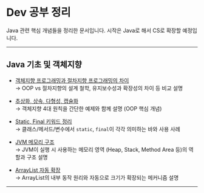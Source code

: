 # Dev 공부 정리

Java 관련 핵심 개념들을 정리한 문서입니다. 
시작은 Java로 해서 CS로 확장할 예정입니다.

---

## Java 기초 및 객체지향

- [객체지향 프로그래밍과 절차지향 프로그래밍의 차이](./Java/객체지향%20프로그래밍과%20절차지향%20프로그래밍의%20차이.md)  
  → OOP vs 절차지향의 설계 철학, 유지보수성과 확장성의 차이 등 비교 설명

- [추상화, 상속, 다형성, 캡슐화](./Java/추상화%2C%20상속%2C%20다형성%2C%20캡슐화.md)  
  → 객체지향 4대 원칙을 간단한 예제와 함께 설명 (OOP 핵심 개념)

- [Static, Final 키워드 정리](Java/Static,%20Final%20키워드.md)  
  → 클래스/메서드/변수에서 `static`, `final`이 각각 의미하는 바와 사용 사례

- [JVM 메모리 구조](Java/JVM%20메모리%20구조.md)  
  → JVM이 실행 시 사용하는 메모리 영역 (Heap, Stack, Method Area 등)의 역할과 구조 설명

- [ArrayList 자동 확장](Java/ArrayList자동확장.md)  
  → ArrayList의 내부 동작 원리와 자동으로 크기가 확장되는 메커니즘 설명
---
